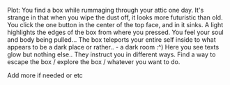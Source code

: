 Plot: You find a box while rummaging through your attic one day. 
        It's strange in that when you wipe the dust off, it looks more futuristic than old.
        You click the one button in the center of the top face, and in it sinks.
        A light highlights the edges of the box from where you pressed.
        You feel your soul and body being pulled...
        The box teleports your entire self inside to what appears to be a dark place or rather..
            - a dark room :^)
        Here you see texts glow but nothing else..
        They instruct you in different ways.
            Find a way to escape the box / explore the box / whatever you want to do.


Add more if needed or etc
